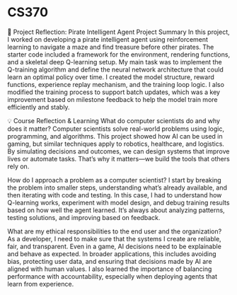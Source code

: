 # CS370
📘 Project Reflection: Pirate Intelligent Agent
Project Summary
In this project, I worked on developing a pirate intelligent agent using reinforcement learning to navigate a maze and find treasure before other pirates. The starter code included a framework for the environment, rendering functions, and a skeletal deep Q-learning setup. My main task was to implement the Q-training algorithm and define the neural network architecture that could learn an optimal policy over time. I created the model structure, reward functions, experience replay mechanism, and the training loop logic. I also modified the training process to support batch updates, which was a key improvement based on milestone feedback to help the model train more efficiently and stably.

💡 Course Reflection & Learning
What do computer scientists do and why does it matter?
Computer scientists solve real-world problems using logic, programming, and algorithms. This project showed how AI can be used in gaming, but similar techniques apply to robotics, healthcare, and logistics. By simulating decisions and outcomes, we can design systems that improve lives or automate tasks. That’s why it matters—we build the tools that others rely on.

How do I approach a problem as a computer scientist?
I start by breaking the problem into smaller steps, understanding what’s already available, and then iterating with code and testing. In this case, I had to understand how Q-learning works, experiment with model design, and debug training results based on how well the agent learned. It’s always about analyzing patterns, testing solutions, and improving based on feedback.

What are my ethical responsibilities to the end user and the organization?
As a developer, I need to make sure that the systems I create are reliable, fair, and transparent. Even in a game, AI decisions need to be explainable and behave as expected. In broader applications, this includes avoiding bias, protecting user data, and ensuring that decisions made by AI are aligned with human values. I also learned the importance of balancing performance with accountability, especially when deploying agents that learn from experience.


